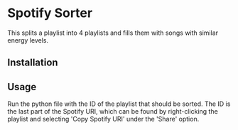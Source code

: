 # Spotify Sorter
This splits a playlist into 4 playlists and fills them with songs with similar energy levels.
## Installation


## Usage

Run the python file with the ID of the playlist that should be sorted.
The ID is the last part of the Spotify URI, which can be found by right-clicking the playlist and selecting 'Copy Spotify URI' under the 'Share' option.


